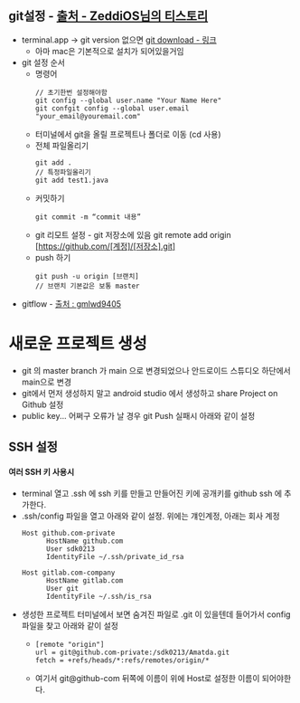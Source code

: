 git설정 - [출처 - ZeddiOS님의 티스토리](https://zeddios.tistory.com/4)
---
* terminal.app -> git version 없으면 [git download - 링크](https://git-scm.com/download/mac)
  * 아마 mac은 기본적으로 설치가 되어있을거임
* git 설정 순서
  * 명령어
    ```git
    // 초기한번 설정해야함
    git config --global user.name "Your Name Here"
    git confgit config --global user.email "your_email@youremail.com"
  * 터미널에서 git을 올릴 프로젝트나 폴더로 이동 (cd 사용)
  * 전체 파일올리기
    ```git
    git add .
    // 특정파일올리기
    git add test1.java
  * 커밋하기
    ```git
    git commit -m “commit 내용”
  * git 리모트 설정 - git 저장소에 있음
    git remote add origin [https://github.com/[계정]/[저장소].git]
  * push 하기
    ```git
    git push -u origin [브랜치]
    // 브랜치 기본값은 보통 master
  
* gitflow - [출처 : gmlwd9405](https://gmlwjd9405.github.io/2018/05/11/types-of-git-branch.html)

# 새로운 프로젝트 생성
* git 의 master branch 가 main 으로 변경되었으나 안드로이드 스튜디오 하단에서 main으로 변경
* git에서 먼저 생성하지 말고 android studio 에서 생성하고 share Project on Github 설정
* public key... 어쩌구 오류가 날 경우 git Push 실패시 아래와 같이 설정
## SSH 설정
#### 여러 SSH 키 사용시
* terminal 열고 .ssh 에 ssh 키를 만들고 만들어진 키에 공개키를 github ssh 에 추가한다.
* .ssh/config 파일을 열고 아래와 같이 설정. 위에는 걔인계정, 아래는 회사 계정
  ```code
  Host github.com-private
        HostName github.com
        User sdk0213
        IdentityFile ~/.ssh/private_id_rsa

  Host gitlab.com-company
        HostName gitlab.com
        User git
        IdentityFile ~/.ssh/is_rsa
* 생성한 프로젝트 터미널에서 보면 숨겨진 파일로 .git 이 있을텐데 들어가서 config 파일을 찾고 아래와 같이 설정
  * ```code
    [remote "origin"]
    url = git@github.com-private:/sdk0213/Amatda.git
    fetch = +refs/heads/*:refs/remotes/origin/*
  * 여기서 git@github-com 뒤쪽에 이름이 위에 Host로 설정한 이름이 되어야한다.

